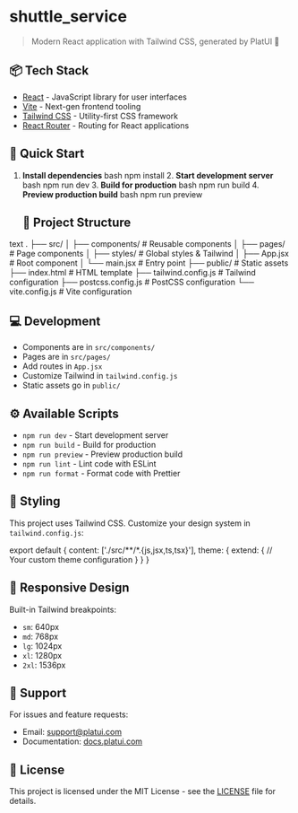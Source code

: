 # shuttle_service

> Modern React application with Tailwind CSS, generated by PlatUI 🚀

## 📦 Tech Stack

- [React](https://react.dev/) - JavaScript library for user interfaces
- [Vite](https://vitejs.dev/) - Next-gen frontend tooling
- [Tailwind CSS](https://tailwindcss.com/) - Utility-first CSS framework
- [React Router](https://reactrouter.com/) - Routing for React applications

## 🚀 Quick Start

1. **Install dependencies**
   bash
   npm install
   2. **Start development server**
   bash
   npm run dev
   3. **Build for production**
   bash
   npm run build
   4. **Preview production build**
   bash
   npm run preview
   ## 📁 Project Structure

text
.
├── src/
│   ├── components/        # Reusable components
│   ├── pages/            # Page components
│   ├── styles/           # Global styles & Tailwind
│   ├── App.jsx          # Root component
│   └── main.jsx         # Entry point
├── public/              # Static assets
├── index.html          # HTML template
├── tailwind.config.js  # Tailwind configuration
├── postcss.config.js   # PostCSS configuration
└── vite.config.js      # Vite configuration
## 💻 Development

- Components are in `src/components/`
- Pages are in `src/pages/`
- Add routes in `App.jsx`
- Customize Tailwind in `tailwind.config.js`
- Static assets go in `public/`

## ⚙️ Available Scripts

- `npm run dev` - Start development server
- `npm run build` - Build for production
- `npm run preview` - Preview production build
- `npm run lint` - Lint code with ESLint
- `npm run format` - Format code with Prettier

## 🎨 Styling

This project uses Tailwind CSS. Customize your design system in `tailwind.config.js`:

export default {
  content: ['./src/**/*.{js,jsx,ts,tsx}'],
  theme: {
    extend: {
      // Your custom theme configuration
    }
  }
}
## 📱 Responsive Design

Built-in Tailwind breakpoints:
- `sm`: 640px
- `md`: 768px
- `lg`: 1024px
- `xl`: 1280px
- `2xl`: 1536px

## 🤝 Support

For issues and feature requests:
- Email: support@platui.com
- Documentation: [docs.platui.com](https://docs.platui.com)

## 📜 License

This project is licensed under the MIT License - see the [LICENSE](LICENSE) file for details.
